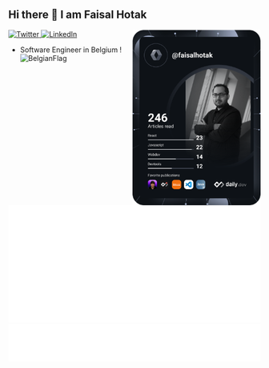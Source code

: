 ## Hi there 👋 I am Faisal Hotak

<div align="left">
  <a href="https://twitter.com/FaisalHotak_">
    <img
      src="https://img.shields.io/twitter/follow/FaisalHotak_?label=Twitter&logo=twitter&style=flat-square&color=1da1f2&logoColor=ffffff"
      alt="Twitter"
    />
  </a>
  <a href="https://www.linkedin.com/in/faisalhotak/">
    <img
      src="https://img.shields.io/static/v1?logo=linkedin&style=flat-square&color=0072b1&label=LinkedIn&message=%E2%98%86"
      alt="LinkedIn"
    />
  </a>

  <a href="https://api.daily.dev/get?r=faisalhotak" target="_blank">
    <img
      width="256"
      align="right"
      src="https://github.com/faisalhotak/faisalhotak/blob/main/devcard.svg"
    />
  </a>
</div>

- Software Engineer in Belgium ! <img src="https://user-images.githubusercontent.com/55158944/169016425-32ee042d-fd5c-4b87-8454-116ceb7ce45d.png" alt="BelgianFlag" width="20"/>

![Metrics](/github-metrics.svg)
![Most used languages](/language.svg)
